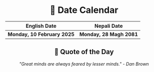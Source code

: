<div align="center">

# 📅 Date Calendar

| English Date | Nepali Date |
|-------------|-------------|
| **Monday, 10 February 2025** | **Monday, 28 Magh 2081** |

## 🌟 Quote of the Day

*"Great minds are always feared by lesser minds." - Dan Brown*

</div>
